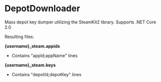 DepotDownloader
===============

Mass depot key dumper utilizing the SteamKit2 library. Supports .NET Core 2.0

Resulting files:

**{username}_steam.appids**
* Contains "appId;appName" lines

**{username}_steam.keys**
* Contains "depotId;depotKey" lines



